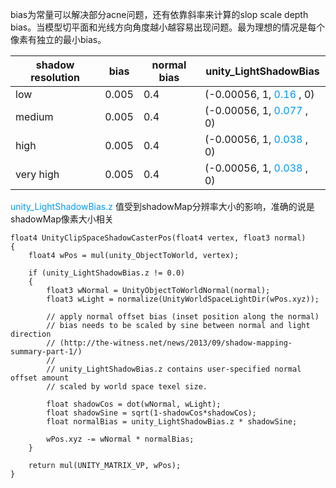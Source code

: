 
bias为常量可以解决部分acne问题，还有依靠斜率来计算的slop scale depth bias。当模型切平面和光线方向角度越小越容易出现问题。最为理想的情况是每个像素有独立的最小bias。

| shadow resolution | bias  | normal bias | unity_LightShadowBias   |
| ----------------- | ----- | ----------- | ----------------------- |
| low               | 0.005 | 0.4         | (-0.00056, 1, <font color=#0099ff>0.16</font> , 0)  |
| medium            | 0.005 | 0.4         | (-0.00056, 1, <font color=#0099ff>0.077</font> , 0) |
| high              | 0.005 | 0.4         | (-0.00056, 1, <font color=#0099ff>0.038</font> , 0) |
| very high         | 0.005 | 0.4         | (-0.00056, 1, <font color=#0099ff>0.038</font> , 0) |





<font color=#0099ff>unity_LightShadowBias.z</font>  值受到shadowMap分辨率大小的影响，准确的说是shadowMap像素大小相关

```
float4 UnityClipSpaceShadowCasterPos(float4 vertex, float3 normal)
{
    float4 wPos = mul(unity_ObjectToWorld, vertex);

    if (unity_LightShadowBias.z != 0.0)
    {
        float3 wNormal = UnityObjectToWorldNormal(normal);
        float3 wLight = normalize(UnityWorldSpaceLightDir(wPos.xyz));

        // apply normal offset bias (inset position along the normal)
        // bias needs to be scaled by sine between normal and light direction
        // (http://the-witness.net/news/2013/09/shadow-mapping-summary-part-1/)
        //
        // unity_LightShadowBias.z contains user-specified normal offset amount
        // scaled by world space texel size.

        float shadowCos = dot(wNormal, wLight);
        float shadowSine = sqrt(1-shadowCos*shadowCos);
        float normalBias = unity_LightShadowBias.z * shadowSine;

        wPos.xyz -= wNormal * normalBias;
    }

    return mul(UNITY_MATRIX_VP, wPos);
}
```